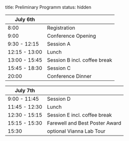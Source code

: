 title: Preliminary Programm
status: hidden
<!--
| July 5th           |  Sunday Tutorial                                |
|------------|----------------------------------|
|15:30 |Pre-Registration     |
|16:00   |Start of Tutorials      |
|19:00    |get together             |
-->


|       July 6th     |                                 |
|------------|----------------------------------|
| 8:00  |Registration      |
| 9:00    |Conference Opening     |
|9:30  - 12:15   |Session A             |
|12:15 - 13:00    |Lunch            |
|13:00 - 15:45    |Session B incl. coffee break              |
|15:45 - 18:30  |Session C             |
|20:00   |Conference Dinner           |


|       July 7th     |                                 |
|------------|----------------------------------|
| 9:00  - 11:45  |Session D     |
|11:45 - 12:30    |Lunch   |
|12:30 - 15:15   |Session E incl. coffee break            |
|15:15 - 15:30    |Farewell and Best Poster Award            |
|15:30        |optional Vianna Lab Tour|

<!--

Nebeneinander Ausklappen

<script type="text/javascript">

 function toggle_visibility(id) {
 var e = document.getElementById(id);
 if(e.style.display == 'block')
 e.style.display = 'none';
 else
 e.style.display = 'block';
 }
//
</script>

<a href="#" onclick="toggle_visibility('foo');">Click here to toggle visibility of element #foo</a>
<div id="foo">This is foo</div>



#July 5th
----
**15:30:** Pre-Registration   
**16:00-17:00:** Tutorial 1   
**17:00-18:00:** Tutorial 2  

**19:00- open end:** Get together in [Beer garden](/RouteDescription/)
**19:00:** Committee meeting



# July 6th
---
**8:00:** Registration and welcome coffee   
**9:00:** Opening of the conference      
**9:30-12:15:** Session A   
**9:30-10:15:** Tutorial A 

 [Speakers Name](/TutorialSpeakers/)

<a href="#" onclick="toggle_visibility('foo');">**10:15-11:15:** Short presentations: session A </a>

<div id="foo" markdown="1">

**10:15 - 10:18 | A.1 |** Name: "Titel"
**10:18 - 10:21 | A.2 |** Name: "Titel"
**10:21 - 10:24 | A.3 |** Name: "Titel"
**10:24 - 10:27 | A.4 |** Name: "Titel"
**10:27 - 10:30 | A.5 |** Name: "Titel"
**10:30 - 10:33 | A.6 |** Name: "Titel"
**10:33 - 10:36 | A.7 |** Name: "Titel"
**10:36 - 10:39 | A.8 |** Name: "Titel"
**10:39 - 10:42 | A.9 |** Name: "Titel"
**10:42 - 10:45 | A.10 |** Name: "Titel"
**10:45 - 10:48 | A.11 |** Name: "Titel"
**10:48 - 10:51 | A.12 |** Name: "Titel"
**10:51 - 10:54 | A.13 |** Name: "Titel"
**10:54 - 10:57 | A.14 |** Name: "Titel"
**10:57 - 11:00 | A.15 |** Name: "Titel"
**11:00 - 11:03 | A.16 |** Name: "Titel"
**11:03 - 11:06 | A.17 |** Name: "Titel"
**11:06 - 11:09 | A.18 |** Name: "Titel"
**11:09 - 11:12 | A.19 |** Name: "Titel"
**11:12 - 11:15 | A.20 |** Name: "Titel"

</div>

ausklappen Ende

**11:15-12:15:** Poster Session and Coffee break

**12:15-13:00** Lunch

**13:00-15:45** Session B: Title
**13:00-13:45:** Tutorial B: [Speakers Name](/TutorialSpeakers/)

**13:45-14:45:** Short Presentation: Session B

ausklappen

**13:45 - 13:48 | B.1 |** Name: "Titel"
**13:48 - 13:51 | B.2 |** Name: "Titel"
**13:51 - 13:54 | B.3 |** Name: "Titel"
**13:54 - 13:57 | B.4 |** Name: "Titel"
**13:57 - 14:00 | B.5 |** Name: "Titel"
**14:00 - 14:03 | B.6 |** Name: "Titel"
**14:03 - 14:06 | B.7 |** Name: "Titel"
**14:06 - 14:09 | B.8 |** Name: "Titel"
**14:09 - 14:12 | B.9 |** Name: "Titel"
**14:12 - 14:15 | B.10 |** Name: "Titel"
**14:15 - 14:18 | B.11 |** Name: "Titel"
**14:18 - 14:21 | B.12 |** Name: "Titel"
**14:21 - 14:24 | B.13 |** Name: "Titel"
**14:24 - 14:27 | B.14 |** Name: "Titel"
**14:27 - 14:30 | B.15 |** Name: "Titel"
**14:30 - 14:33 | B.16 |** Name: "Titel"
**14:33 - 14:36 | B.17 |** Name: "Titel"
**14:36 - 14:39 | B.18 |** Name: "Titel"
**14:39 - 14:42 | B.19 |** Name: "Titel"
**14:42 - 14:45 | B.20 |** Name: "Titel"

ausklappen Ende

**14:45-15:45:** Poster and coffee break

**15:45-18:30** Session C: Title
**15:45-16:30:** Tutorial C: [Speakers Name](/TutorialSpeakers/)
**16:30-17:30:** Short Presentations: Session C

ausklappen

**16:30 - 16:33 | C.1 |** Name: "Titel"
**16:33 - 16:36 | C.2 |** Name: "Titel"
**16:36 - 16:39 | C.3 |** Name: "Titel"
**16:39 - 16:42 | C.4 |** Name: "Titel"
**16:42 - 16:45 | C.5 |** Name: "Titel"
**16:45 - 16:48 | C.6 |** Name: "Titel"
**16:48 - 16:51 | C.7 |** Name: "Titel"
**16:51 - 16:54 | C.8 |** Name: "Titel"
**16:54 - 16:57 | C.9 |** Name: "Titel"
**16:57 - 17:00 | C.10 |** Name: "Titel"
**17:00 - 17:03 | C.11 |** Name: "Titel"
**17:03 - 17:06 | C.12 |** Name: "Titel"
**17:06 - 17:09 | C.13 |** Name: "Titel"
**17:09 - 17:12 | C.14 |** Name: "Titel"
**17:12 - 17:15 | C.15 |** Name: "Titel"
**17:15 - 17:18 | C.16 |** Name: "Titel"
**17:18 - 17:21 | C.17 |** Name: "Titel"
**17:21 - 17:24 | C.18 |** Name: "Titel"
**17:24 - 17:27 | C.19 |** Name: "Titel"
**17:27 - 17:30 | C.20 |** Name: "Titel"

ausklappen Ende

**17:30-18:30:** Poster Session
**20:00:** [Conference Dinner](/RouteDescription/)

# July 7th
---
**9:00-11:45** Session D: Title
**9:00-9:45:** Tutorial D: [Speakers Name](/TutorialSpeakers/)

**9:45-10:45:** Short presentations: session D

ausklappen

**09:45 - 09:48 | D.1 |** Name: "Titel"
**09:48 - 09:51 | D.2 |** Name: "Titel"
**09:51 - 09:54 | D.3 |** Name: "Titel"
**09:54 - 09:57 | D.4 |** Name: "Titel"
**09:57 - 10:00 | D.5 |** Name: "Titel"
**10:00 - 10:03 | D.6 |** Name: "Titel"
**10:03 - 10:06 | D.7 |** Name: "Titel"
**10:06 - 10:09 | D.8 |** Name: "Titel"
**10:09 - 10:12 | D.9 |** Name: "Titel"
**10:12 - 10:15 | D.10 |** Name: "Titel"
**10:15 - 10:18 | D.11 |** Name: "Titel"
**10:18 - 10:21 | D.12 |** Name: "Titel"
**10:21 - 10:24 | D.13 |** Name: "Titel"
**10:24 - 10:27 | D.14 |** Name: "Titel"
**10:27 - 10:30 | D.15 |** Name: "Titel"
**10:30 - 10:33 | D.16 |** Name: "Titel"
**10:33 - 10:36 | D.17 |** Name: "Titel"
**10:36 - 10:39 | D.18 |** Name: "Titel"
**10:39 - 10:42 | D.19 |** Name: "Titel"
**10:42 - 10:45 | D.20 |** Name: "Titel"

ausklappen Ende

**10:45-11:45:** Poster Session D and Coffee break

**11:45-12:30** Lunch

**12:30-15:30** Session E: Title
**12:30-13:15:** Tutorial E: [Speakers Name](/TutorialSpeakers/)

**13:15-14:15:** Short Presentation: session E

ausklappen

**13:15 - 13:18 | E.1 |** Name: "Titel"
**13:18 - 13:21 | E.2 |** Name: "Titel"
**13:21 - 13:24 | E.3 |** Name: "Titel"
**13:24 - 13:27 | E.4 |** Name: "Titel"
**13:27 - 13:30 | E.5 |** Name: "Titel"
**13:30 - 13:33 | E.6 |** Name: "Titel"
**13:33 - 13:36 | E.7 |** Name: "Titel"
**13:36 - 13:39 | E.8 |** Name: "Titel"
**13:39 - 13:42 | E.9 |** Name: "Titel"
**13:42 - 13:45 | E.10 |** Name: "Titel"
**13:45 - 13:48 | E.11 |** Name: "Titel"
**13:48 - 13:51 | E.12 |** Name: "Titel"
**13:51 - 13:54 | E.13 |** Name: "Titel"
**13:54 - 13:57 | E.14 |** Name: "Titel"
**13:57 - 14:00 | E.15 |** Name: "Titel"
**14:00 - 14:03 | E.16 |** Name: "Titel"
**14:03 - 14:06 | E.17 |** Name: "Titel"
**14:06 - 14:09 | E.18 |** Name: "Titel"
**14:09 - 14:12 | E.19 |** Name: "Titel"
**14:12 - 14:15 | E.20 |** Name: "Titel"

ausklappen Ende

**14:15-15:15:** Poster session E and coffee break
**15:15-15:30:** Farewell and best poster award
**15:30-16:00:** optional VIANNA Lab Tour



[Download](/EnFI/conferenceprogramm.pdf) Conference Programm
-->
